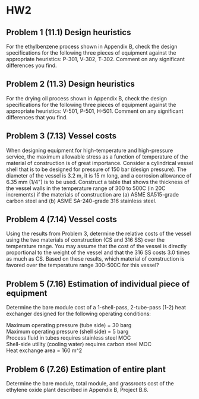 # HW2

## Problem 1 (11.1) Design heuristics

For the ethylbenzene process shown in Appendix B, check the design specifications for the following three pieces of equipment against the appropriate heuristics: P-301, V-302, T-302. Comment on any significant differences you find.

## Problem 2 (11.3) Design heuristics

For the drying oil process shown in Appendix B, check the design specifications for the following three pieces of equipment against the appropriate heuristics: V-501, P-501, H-501. Comment on any significant differences that you find.

## Problem 3 (7.13) Vessel costs

When designing equipment for high-temperature and high-pressure service, the maximum allowable stress as a function of temperature of the material of construction is of great importance. Consider a cylindrical vessel shell that is to be designed for pressure of 150 bar (design pressure). The diameter of the vessel is 3.2 m, it is 15 m long, and a corrosion allowance of 6.35 mm (1/4") is to be used. Construct a table that shows the thickness of the vessel walls in the temperature range of 300 to 500C (in 20C increments) if the materials of construction are (a) ASME SA515-grade carbon steel and (b) ASME SA-240-grade 316 stainless steel.

## Problem 4 (7.14) Vessel costs

Using the results from Problem 3, determine the relative costs of the vessel using the two materials of construction (CS and 316 SS) over the temperature range. You may assume that the cost of the vessel is directly proportional to the weight of the vessel and that the 316 SS costs 3.0 times as much as CS. Based on these results, which material of construction is favored over the temperature range 300-500C for this vessel?

## Problem 5 (7.16) Estimation of individual piece of equipment

Determine the bare module cost of a 1-shell-pass, 2-tube-pass (1-2) heat exchanger designed for the following operating conditions:

Maximum operating pressure (tube side) = 30 barg <br>
Maximum operating pressure (shell side) = 5 barg <br>
Process fluid in tubes requires stainless steel MOC <br>
Shell-side utility (cooling water) requires carbon steel MOC <br>
Heat exchange area = 160 m^2

## Problem 6 (7.26) Estimation of entire plant

Determine the bare module, total module, and grassroots cost of the ethylene oxide plant described in Appendix B, Project B.6.
